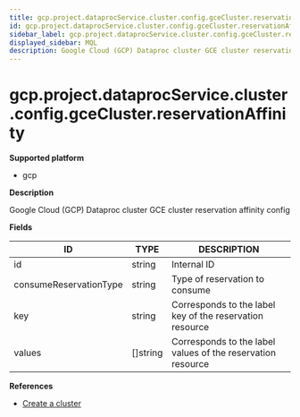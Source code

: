 ```yaml
---
title: gcp.project.dataprocService.cluster.config.gceCluster.reservationAffinity
id: gcp.project.dataprocService.cluster.config.gceCluster.reservationAffinity
sidebar_label: gcp.project.dataprocService.cluster.config.gceCluster.reservationAffinity
displayed_sidebar: MQL
description: Google Cloud (GCP) Dataproc cluster GCE cluster reservation affinity config
---
```


# gcp.project.dataprocService.cluster.config.gceCluster.reservationAffinity

**Supported platform**

- gcp

**Description**

Google Cloud (GCP) Dataproc cluster GCE cluster reservation affinity config

**Fields**

| ID                     | TYPE             | DESCRIPTION                                                 |
| ---------------------- | ---------------- | ----------------------------------------------------------- |
| id                     | string           | Internal ID                                                 |
| consumeReservationType | string           | Type of reservation to consume                              |
| key                    | string           | Corresponds to the label key of the reservation resource    |
| values                 | &#91;&#93;string | Corresponds to the label values of the reservation resource |

**References**

- [Create a cluster](https://cloud.google.com/dataproc/docs/guides/create-cluster)
